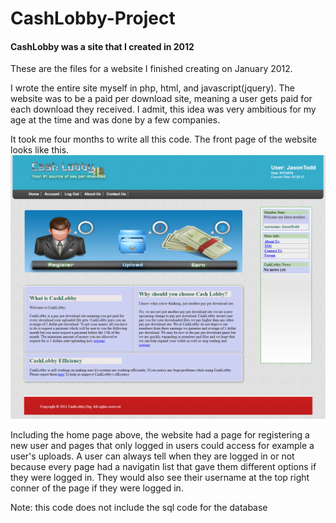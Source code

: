 # CashLobby-Project
#### CashLobby was a site that I created in 2012

These are the files for a website I finished creating on January 2012. 

I wrote the entire site myself in php, html, and javascript(jquery).
The website was to be a paid per download site, meaning a user gets paid for each download they received. 
I admit, this idea was very ambitious for my age at the time and was done by a few companies.

It took me four months to write all this code.
The front page of the website looks like this.
![GitHub Logo](/screencapture.png)

Including the home page above, the website had a page for registering a new user and pages that only logged in users could access for example a user's uploads.
A user can always tell when they are logged in or not because every page had a navigatin list that gave them different options if they were logged in.
They would also see their username at the top right conner of the page if they were logged in.

Note: this code does not include the sql code for the database
